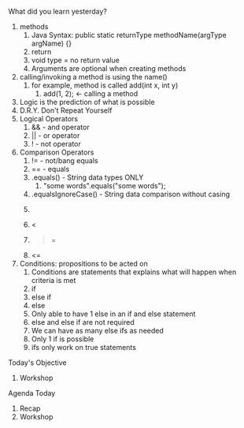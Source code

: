 What did you learn yesterday?

1. methods
   1. Java Syntax: public static returnType methodName(argType argName) {}
   2. return
   3. void type = no return value
   4. Arguments are optional when creating methods
2. calling/invoking a method is using the name()
   1. for example, method is called add(int x, int y)
      1. add(1, 2); <- calling a method
3. Logic is the prediction of what is possible
4. D.R.Y. Don't Repeat Yourself
5. Logical Operators
   1. && - and operator
   2. || - or operator
   3. ! - not operator
6. Comparison Operators
   1. != - not/bang equals
   2. == - equals
   3. .equals() - String data types ONLY
      1. "some words".equals("some words");
   4. .equalsIgnoreCase() - String data comparison without casing
   5. >
   6. <
   7. >=
   8. <=
7. Conditions: propositions to be acted on
   1. Conditions are statements that explains what will happen when criteria is met
   2. if
   3. else if
   4. else
   5. Only able to have 1 else in an if and else statement
   6. else and else if are not required
   7. We can have as many else ifs as needed
   8. Only 1 if is possible
   9. ifs only work on true statements
  

Today's Objective

1. Workshop

Agenda Today

1. Recap
2. Workshop

